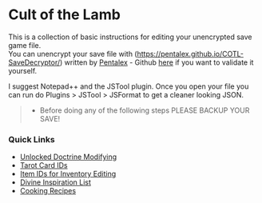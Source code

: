# Cult of the Lamb

This is a collection of basic instructions for editing your unencrypted save game file.  
You can unencrypt your save file with (https://pentalex.github.io/COTL-SaveDecryptor/) written by [Pentalex](https://pentalex.github.io/) - Github [here](https://github.com/Pentalex/COTL-SaveDecryptor) if you want to validate it yourself.

I suggest Notepad++ and the JSTool plugin. Once you open your file you can run do Plugins > JSTool > JSFormat to get a cleaner looking JSON.
>* Before doing any of the following steps PLEASE BACKUP YOUR SAVE!

### Quick Links
- [Unlocked Doctrine Modifying](https://github.com/Wheels35/CultoftheLamb/blob/main/doctrine_numbers.md)
- [Tarot Card IDs](https://github.com/Wheels35/CultoftheLamb/blob/main/tarot_cards.md)
- [Item IDs for Inventory Editing](https://github.com/Wheels35/CultoftheLamb/blob/main/item_list.md)
- [Divine Inspiration List](https://github.com/Wheels35/CultoftheLamb/blob/main/DivineInspirationTree.md)
- [Cooking Recipes](https://github.com/Wheels35/CultoftheLamb/blob/main/cooking_recipes.md)
